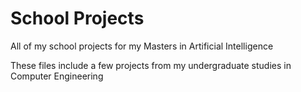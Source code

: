 # School Projects
 All of my school projects for my Masters in Artificial Intelligence

 These files include a few projects from my undergraduate studies in Computer Engineering
 
